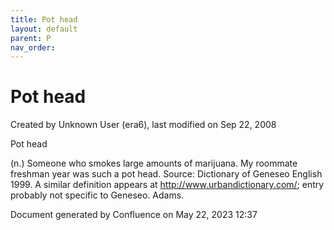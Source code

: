```yaml
---
title: Pot head
layout: default
parent: P
nav_order:
---
```


# Pot head

Created by  Unknown User (era6), last modified on Sep 22, 2008

Pot head

(n.) Someone who smokes large amounts of marijuana. My roommate freshman year was such a pot head. Source: Dictionary of Geneseo English 1999. A similar definition appears at http://www.urbandictionary.com/; entry probably not specific to Geneseo. Adams.

Document generated by Confluence on May 22, 2023 12:37


